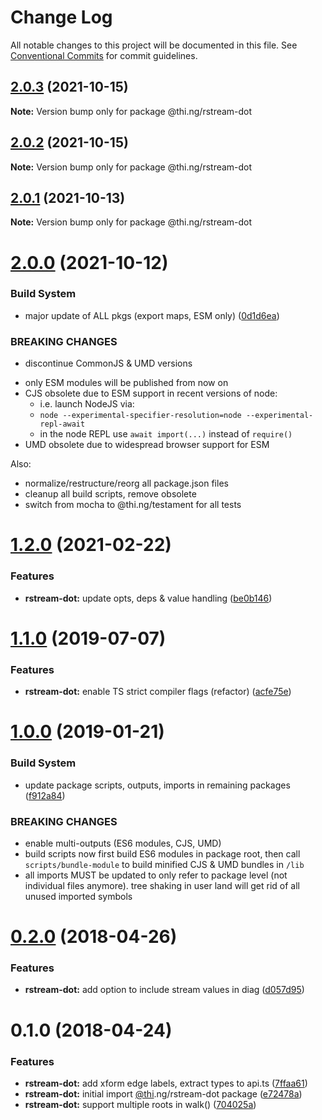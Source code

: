 # Change Log

All notable changes to this project will be documented in this file.
See [Conventional Commits](https://conventionalcommits.org) for commit guidelines.

## [2.0.3](https://github.com/thi-ng/umbrella/compare/@thi.ng/rstream-dot@2.0.2...@thi.ng/rstream-dot@2.0.3) (2021-10-15)

**Note:** Version bump only for package @thi.ng/rstream-dot





## [2.0.2](https://github.com/thi-ng/umbrella/compare/@thi.ng/rstream-dot@2.0.1...@thi.ng/rstream-dot@2.0.2) (2021-10-15)

**Note:** Version bump only for package @thi.ng/rstream-dot





## [2.0.1](https://github.com/thi-ng/umbrella/compare/@thi.ng/rstream-dot@2.0.0...@thi.ng/rstream-dot@2.0.1) (2021-10-13)

**Note:** Version bump only for package @thi.ng/rstream-dot





# [2.0.0](https://github.com/thi-ng/umbrella/compare/@thi.ng/rstream-dot@1.2.29...@thi.ng/rstream-dot@2.0.0) (2021-10-12)


### Build System

* major update of ALL pkgs (export maps, ESM only) ([0d1d6ea](https://github.com/thi-ng/umbrella/commit/0d1d6ea9fab2a645d6c5f2bf2591459b939c09b6))


### BREAKING CHANGES

* discontinue CommonJS & UMD versions

- only ESM modules will be published from now on
- CJS obsolete due to ESM support in recent versions of node:
  - i.e. launch NodeJS via:
  - `node --experimental-specifier-resolution=node --experimental-repl-await`
  - in the node REPL use `await import(...)` instead of `require()`
- UMD obsolete due to widespread browser support for ESM

Also:
- normalize/restructure/reorg all package.json files
- cleanup all build scripts, remove obsolete
- switch from mocha to @thi.ng/testament for all tests






#  [1.2.0](https://github.com/thi-ng/umbrella/compare/@thi.ng/rstream-dot@1.1.59...@thi.ng/rstream-dot@1.2.0) (2021-02-22) 

###  Features 

- **rstream-dot:** update opts, deps & value handling ([be0b146](https://github.com/thi-ng/umbrella/commit/be0b146b2daeeff560f704bc5771ce5390e2ecf3)) 

#  [1.1.0](https://github.com/thi-ng/umbrella/compare/@thi.ng/rstream-dot@1.0.26...@thi.ng/rstream-dot@1.1.0) (2019-07-07) 

###  Features 

- **rstream-dot:** enable TS strict compiler flags (refactor) ([acfe75e](https://github.com/thi-ng/umbrella/commit/acfe75e)) 

#  [1.0.0](https://github.com/thi-ng/umbrella/compare/@thi.ng/rstream-dot@0.2.64...@thi.ng/rstream-dot@1.0.0) (2019-01-21) 

###  Build System 

- update package scripts, outputs, imports in remaining packages ([f912a84](https://github.com/thi-ng/umbrella/commit/f912a84)) 

###  BREAKING CHANGES 

- enable multi-outputs (ES6 modules, CJS, UMD) 
- build scripts now first build ES6 modules in package root, then call   `scripts/bundle-module` to build minified CJS & UMD bundles in `/lib` 
- all imports MUST be updated to only refer to package level   (not individual files anymore). tree shaking in user land will get rid of   all unused imported symbols 

#  [0.2.0](https://github.com/thi-ng/umbrella/compare/@thi.ng/rstream-dot@0.1.2...@thi.ng/rstream-dot@0.2.0) (2018-04-26) 

###  Features 

- **rstream-dot:** add option to include stream values in diag ([d057d95](https://github.com/thi-ng/umbrella/commit/d057d95)) 

#  0.1.0 (2018-04-24) 

###  Features 

- **rstream-dot:** add xform edge labels, extract types to api.ts ([7ffaa61](https://github.com/thi-ng/umbrella/commit/7ffaa61)) 
- **rstream-dot:** initial import [@thi](https://github.com/thi).ng/rstream-dot package ([e72478a](https://github.com/thi-ng/umbrella/commit/e72478a)) 
- **rstream-dot:** support multiple roots in walk() ([704025a](https://github.com/thi-ng/umbrella/commit/704025a))
